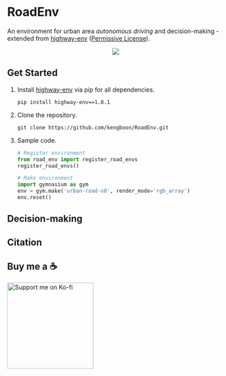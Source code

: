 # RoadEnv
An environment for urban area *autonomous driving* and decision-making - extended from [highway-env](https://github.com/Farama-Foundation/HighwayEnv) ([Permissive License](https://github.com/Farama-Foundation/HighwayEnv/blob/master/LICENSE)).

<p align="center"><img src="https://github.com/kengboon/RoadEnv/assets/5046671/8a9c1c2b-3f62-4266-ab9c-cd0054267f45"/></p>

## Get Started
1. Install [highway-env](https://github.com/Farama-Foundation/HighwayEnv) via pip for all dependencies.
    ```BAT
    pip install highway-env==1.8.1
    ```
2. Clone the repository.
    ```BAT
    git clone https://github.com/kengboon/RoadEnv.git
    ```
3. Sample code.
    ```Python
    # Register environment
    from road_env import register_road_envs
    register_road_envs()
    
    # Make environment
    import gymnasium as gym
    env = gym.make('urban-road-v0', render_mode='rgb_array')
    env.reset()
    ```

## Decision-making

## Citation

## Buy me a ☕
<a href="https://ko-fi.com/woolf42" target="_blank"><img src="https://user-images.githubusercontent.com/5046671/197377067-ce6016ae-6368-47b6-a4eb-903eb7b0af9c.png" width="200" alt="Support me on Ko-fi"/></a>
